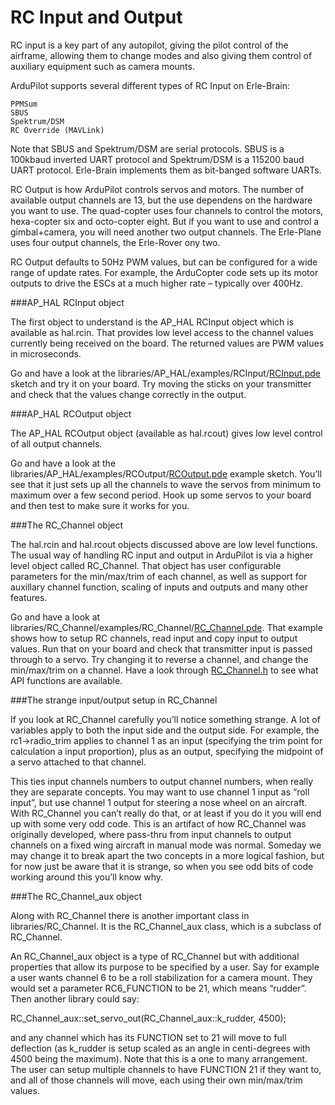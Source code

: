 # RC Input and Output

RC input is a key part of any autopilot, giving the pilot control of the airframe, allowing them to change modes and also giving them control of auxiliary equipment such as camera mounts.

ArduPilot supports several different types of RC Input on Erle-Brain:

    PPMSum 
    SBUS 
    Spektrum/DSM 
    RC Override (MAVLink)

Note that SBUS and Spektrum/DSM are serial protocols. SBUS is a 100kbaud inverted UART protocol and Spektrum/DSM is a 115200 baud UART protocol. Erle-Brain implements them as bit-banged software UARTs.

RC Output is how ArduPilot controls servos and motors. The number of available output channels are 13, but the use dependens on the hardware you want to use. The quad-copter uses four channels to control the motors, hexa-copter six and octo-copter eight. But if you want to use and control a gimbal+camera, you will need another two output channels. The Erle-Plane uses four output channels, the Erle-Rover ony two. 

RC Output defaults to 50Hz PWM values, but can be configured for a wide range of update rates. For example, the ArduCopter code sets up its motor outputs to drive the ESCs at a much higher rate – typically over 400Hz.

###AP_HAL RCInput object

The first object to understand is the AP_HAL RCInput object which is available as hal.rcin. That provides low level access to the channel values currently being received on the board. The returned values are PWM values in microseconds.

Go and have a look at the libraries/AP_HAL/examples/RCInput/[RCInput.pde](https://github.com/erlerobot/ardupilot/blob/master/libraries/AP_HAL/examples/RCInput/RCInput.pde) sketch and try it on your board. Try moving the sticks on your transmitter and check that the values change correctly in the output.

###AP_HAL RCOutput object

The AP_HAL RCOutput object (available as hal.rcout) gives low level control of all output channels. 

Go and have a look at the libraries/AP_HAL/examples/RCOutput/[RCOutput.pde](https://github.com/erlerobot/ardupilot/blob/master/libraries/AP_HAL/examples/RCOutput/RCOutput.pde) example sketch. You’ll see that it just sets up all the channels to wave the servos from minimum to maximum over a few second period. Hook up some servos to your board and then test to make sure it works for you.

###The RC_Channel object

The hal.rcin and hal.rcout objects discussed above are low level functions. The usual way of handling RC input and output in ArduPilot is via a higher level object called RC_Channel. That object has user configurable parameters for the min/max/trim of each channel, as well as support for auxillary channel function, scaling of inputs and outputs and many other features.

Go and have a look at libraries/RC_Channel/examples/RC_Channel/[RC_Channel.pde](https://github.com/erlerobot/ardupilot/blob/master/libraries/RC_Channel/examples/RC_Channel/RC_Channel.pde). That example shows how to setup RC channels, read input and copy input to output values. Run that on your board and check that transmitter input is passed through to a servo. Try changing it to reverse a channel, and change the min/max/trim on a channel. Have a look through [RC_Channel.h](https://github.com/erlerobot/ardupilot/blob/master/libraries/RC_Channel/RC_Channel.h) to see what API functions are available.

###The strange input/output setup in RC_Channel

If you look at RC_Channel carefully you’ll notice something strange. A lot of variables apply to both the input side and the output side. For example, the rc1->radio_trim applies to channel 1 as an input (specifying the trim point for calculation a input proportion), plus as an output, specifying the midpoint of a servo attached to that channel.

This ties input channels numbers to output channel numbers, when really they are separate concepts. You may want to use channel 1 input as “roll input”, but use channel 1 output for steering a nose wheel on an aircraft. With RC_Channel you can’t really do that, or at least if you do it you will end up with some very odd code. This is an artifact of how RC_Channel was originally developed, where pass-thru from input channels to output channels on a fixed wing aircraft in manual mode was normal. Someday we may change it to break apart the two concepts in a more logical fashion, but for now just be aware that it is strange, so when you see odd bits of code working around this you’ll know why.

###The RC_Channel_aux object

Along with RC_Channel there is another important class in libraries/RC_Channel. It is the RC_Channel_aux class, which is a subclass of RC_Channel.

An RC_Channel_aux object is a type of RC_Channel but with additional properties that allow its purpose to be specified by a user. Say for example a user wants channel 6 to be a roll stabilization for a camera mount. They would set a parameter RC6_FUNCTION to be 21, which means “rudder”. Then another library could say:

RC_Channel_aux::set_servo_out(RC_Channel_aux::k_rudder, 4500);

and any channel which has its FUNCTION set to 21 will move to full deflection (as k_rudder is setup scaled as an angle in centi-degrees with 4500 being the maximum). Note that this is a one to many arrangement. The user can setup multiple channels to have FUNCTION 21 if they want to, and all of those channels will move, each using their own min/max/trim values.
